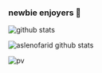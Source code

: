 ### newbie enjoyers 🤙

![github stats](https://github-stats-alpha.vercel.app/api/?username=aslenofarid&cc=FFC0CB&ic=000000&bc=000000tc=FFFFFF)

![aslenofarid github stats](https://github-readme-stats.vercel.app/api?username=aslenofarid&show_icons=true&theme=dracula&hide=stars,issues)


![pv](https://pageview.vercel.app/?github_user=aslenofarid)
